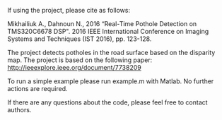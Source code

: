 If using the project, please cite as follows:

Mikhailiuk A., Dahnoun N., 2016 “Real-Time Pothole Detection on TMS320C6678
DSP". 2016 IEEE International Conference on Imaging Systems and Techniques (IST
2016), pp. 123-128.

The project detects potholes in the road surface based on the disparity map. 
The project is based on the following paper: http://ieeexplore.ieee.org/document/7738209

To run a simple example please run example.m with Matlab. No further actions are required.

If there are any questions about the code, please feel free to contact authors.
